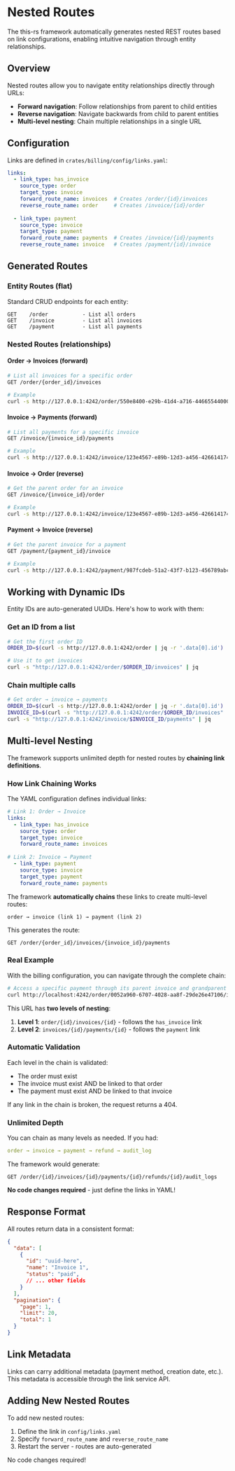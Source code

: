 # Nested Routes

The this-rs framework automatically generates nested REST routes based on link configurations, enabling intuitive navigation through entity relationships.

## Overview

Nested routes allow you to navigate entity relationships directly through URLs:

- **Forward navigation**: Follow relationships from parent to child entities
- **Reverse navigation**: Navigate backwards from child to parent entities
- **Multi-level nesting**: Chain multiple relationships in a single URL

## Configuration

Links are defined in `crates/billing/config/links.yaml`:

```yaml
links:
  - link_type: has_invoice
    source_type: order
    target_type: invoice
    forward_route_name: invoices  # Creates /order/{id}/invoices
    reverse_route_name: order     # Creates /invoice/{id}/order
    
  - link_type: payment
    source_type: invoice
    target_type: payment
    forward_route_name: payments  # Creates /invoice/{id}/payments
    reverse_route_name: invoice   # Creates /payment/{id}/invoice
```

## Generated Routes

### Entity Routes (flat)

Standard CRUD endpoints for each entity:

```
GET    /order           - List all orders
GET    /invoice         - List all invoices
GET    /payment         - List all payments
```

### Nested Routes (relationships)

#### Order → Invoices (forward)

```bash
# List all invoices for a specific order
GET /order/{order_id}/invoices

# Example
curl -s http://127.0.0.1:4242/order/550e8400-e29b-41d4-a716-446655440000/invoices | jq
```

#### Invoice → Payments (forward)

```bash
# List all payments for a specific invoice
GET /invoice/{invoice_id}/payments

# Example
curl -s http://127.0.0.1:4242/invoice/123e4567-e89b-12d3-a456-426614174000/payments | jq
```

#### Invoice → Order (reverse)

```bash
# Get the parent order for an invoice
GET /invoice/{invoice_id}/order

# Example
curl -s http://127.0.0.1:4242/invoice/123e4567-e89b-12d3-a456-426614174000/order | jq
```

#### Payment → Invoice (reverse)

```bash
# Get the parent invoice for a payment
GET /payment/{payment_id}/invoice

# Example
curl -s http://127.0.0.1:4242/payment/987fcdeb-51a2-43f7-b123-456789abcdef/invoice | jq
```

## Working with Dynamic IDs

Entity IDs are auto-generated UUIDs. Here's how to work with them:

### Get an ID from a list

```bash
# Get the first order ID
ORDER_ID=$(curl -s http://127.0.0.1:4242/order | jq -r '.data[0].id')

# Use it to get invoices
curl -s "http://127.0.0.1:4242/order/$ORDER_ID/invoices" | jq
```

### Chain multiple calls

```bash
# Get order → invoice → payments
ORDER_ID=$(curl -s http://127.0.0.1:4242/order | jq -r '.data[0].id')
INVOICE_ID=$(curl -s "http://127.0.0.1:4242/order/$ORDER_ID/invoices" | jq -r '.data[0].id')
curl -s "http://127.0.0.1:4242/invoice/$INVOICE_ID/payments" | jq
```

## Multi-level Nesting

The framework supports unlimited depth for nested routes by **chaining link definitions**.

### How Link Chaining Works

The YAML configuration defines individual links:

```yaml
# Link 1: Order → Invoice
links:
  - link_type: has_invoice
    source_type: order
    target_type: invoice
    forward_route_name: invoices
    
# Link 2: Invoice → Payment  
  - link_type: payment
    source_type: invoice
    target_type: payment
    forward_route_name: payments
```

The framework **automatically chains** these links to create multi-level routes:

```
order → invoice (link 1) → payment (link 2)
```

This generates the route:
```
GET /order/{order_id}/invoices/{invoice_id}/payments
```

### Real Example

With the billing configuration, you can navigate through the complete chain:

```bash
# Access a specific payment through its parent invoice and grandparent order
curl http://localhost:4242/order/0052a960-6707-4028-aa8f-29de26e47106/invoices/2d7a08d8-1b05-4396-af1d-bc4ea29d5ac8/payments/adfe6522-7b0e-4829-9472-420d011fa539
```

This URL has **two levels of nesting**:
1. **Level 1**: `order/{id}/invoices/{id}` - follows the `has_invoice` link
2. **Level 2**: `invoices/{id}/payments/{id}` - follows the `payment` link

### Automatic Validation

Each level in the chain is validated:
- The order must exist
- The invoice must exist AND be linked to that order
- The payment must exist AND be linked to that invoice

If any link in the chain is broken, the request returns a 404.

### Unlimited Depth

You can chain as many levels as needed. If you had:
```yaml
order → invoice → payment → refund → audit_log
```

The framework would generate:
```
GET /order/{id}/invoices/{id}/payments/{id}/refunds/{id}/audit_logs
```

**No code changes required** - just define the links in YAML!

## Response Format

All routes return data in a consistent format:

```json
{
  "data": [
    {
      "id": "uuid-here",
      "name": "Invoice 1",
      "status": "paid",
      // ... other fields
    }
  ],
  "pagination": {
    "page": 1,
    "limit": 20,
    "total": 1
  }
}
```

## Link Metadata

Links can carry additional metadata (payment method, creation date, etc.). This metadata is accessible through the link service API.

## Adding New Nested Routes

To add new nested routes:

1. Define the link in `config/links.yaml`
2. Specify `forward_route_name` and `reverse_route_name`
3. Restart the server - routes are auto-generated

No code changes required!
